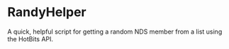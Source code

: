 # RandyHelper
A quick, helpful script for getting a random NDS member from a list using the HotBits API.